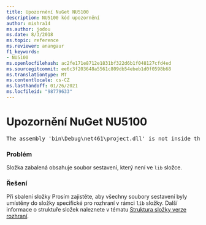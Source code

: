 ```yaml
---
title: Upozornění NuGet NU5100
description: NU5100 kód upozornění
author: mishra14
ms.author: jodou
ms.date: 8/3/2018
ms.topic: reference
ms.reviewer: anangaur
f1_keywords:
- NU5100
ms.openlocfilehash: ac2fe171e8712e1831bf322d6b1f048127cfd4ed
ms.sourcegitcommit: ee6c3f203648a5561c809db54ebeb1d0f0598b68
ms.translationtype: MT
ms.contentlocale: cs-CZ
ms.lasthandoff: 01/26/2021
ms.locfileid: "98779633"
---
```

# <a name="nuget-warning-nu5100"></a>Upozornění NuGet NU5100
<pre>The assembly 'bin\Debug\net461\project.dll' is not inside the 'lib' folder and hence it won't be added as a reference when the package is installed into a project. Move it into the 'lib' folder if it needs to be referenced.</pre>

### <a name="issue"></a>Problém

Složka zabalená obsahuje soubor sestavení, který není ve `lib` složce.


### <a name="solution"></a>Řešení

Při sbalení složky Prosím zajistěte, aby všechny soubory sestavení byly umístěny do složky specifické pro rozhraní v rámci `lib` složky. Další informace o struktuře složek naleznete v tématu [Struktura složky verze rozhraní](../../create-packages/supporting-multiple-target-frameworks.md#framework-version-folder-structure).

